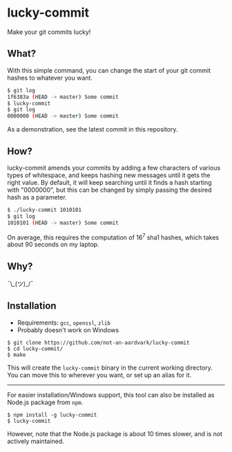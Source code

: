 # lucky-commit

Make your git commits lucky!

## What?

With this simple command, you can change the start of your git commit hashes to whatever you want.

```bash
$ git log
1f6383a (HEAD -> master) Some commit
$ lucky-commit
$ git log
0000000 (HEAD -> master) Some commit
```

As a demonstration, see the latest commit in this repository.

## How?

lucky-commit amends your commits by adding a few characters of various types of whitespace, and keeps hashing new messages until it gets the right value. By default, it will keep searching until it finds a hash starting with "0000000", but this can be changed by simply passing the desired hash as a parameter.

```bash
$ ./lucky-commit 1010101
$ git log
1010101 (HEAD -> master) Some commit
```

On average, this requires the computation of 16<sup>7</sup> sha1 hashes, which takes about 90 seconds on my laptop.

## Why?

¯\\\_(ツ)_/¯

## Installation

* Requirements: `gcc`, `openssl`, `zlib`
* Probably doesn't work on Windows

```
$ git clone https://github.com/not-an-aardvark/lucky-commit
$ cd lucky-commit/
$ make
```

This will create the `lucky-commit` binary in the current working directory. You can move this to wherever you want, or set up an alias for it.

---

For easier installation/Windows support, this tool can also be installed as Node.js package from `npm`.

```
$ npm install -g lucky-commit
$ lucky-commit
```

However, note that the Node.js package is about 10 times slower, and is not actively maintained.
